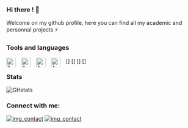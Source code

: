 ### Hi there ! 👋

Welcome on my github profile, here you can find all my academic and personnal projects ⚡ 

### Tools and languages 

[<img align="left" alt="AWS" width="25px" src="https://cdn.jsdelivr.net/gh/devicons/devicon/icons/anaconda/anaconda-original.svg" style="padding-right:11px;"/>]
[<img align="left" alt="AWS" width="25px" src="https://cdn.jsdelivr.net/gh/devicons/devicon/icons/python/python-original.svg" style="padding-right:11px;"/>]
[<img align="left" alt="AWS" width="25px" src="https://cdn.jsdelivr.net/gh/devicons/devicon/icons/cplusplus/cplusplus-original.svg" style="padding-right:11px;"/>]
[<img align="left" alt="AWS" width="25px" src="https://cdn.jsdelivr.net/gh/devicons/devicon/icons/arduino/arduino-original.svg" style="padding-right:11px;"/>]

### Stats
![GHstats](https://github-readme-stats.vercel.app/api?username=Max-Rve&show_icons=true)


### Connect with me:
[![img_contact](.\img\globe-light.svg)](www.linkedin.com/in/riviere-maxime#gh-light-mode-only)
[![img_contact](.\img\globe-light.svg)](www.linkedin.com/in/riviere-maxime#gh-dark-mode-only)
